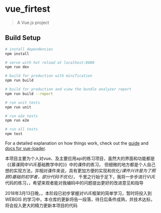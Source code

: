 # vue_firtest

> A Vue.js project

## Build Setup

``` bash
# install dependencies
npm install

# serve with hot reload at localhost:8080
npm run dev

# build for production with minification
npm run build

# build for production and view the bundle analyzer report
npm run build --report

# run unit tests
npm run unit

# run e2e tests
npm run e2e

# run all tests
npm test
```

For a detailed explanation on how things work, check out the [guide](http://vuejs-templates.github.io/webpack/) and [docs for vue-loader](http://vuejs.github.io/vue-loader).


本项目主要为个人对vue、及主要应用api的练习项目，虽然大的界面和功能都是《《慕课网中VUE基础教学中的》》中的课件的练习，
但细微的地方都是个人自己想的实现方法，并相对课件来说，具有更加方便的实现和优化/*课件兴许是为了照顾0基础的初学者，部分代码不优化*/，
千里之行始于足下，我将一步步进行VUE代码的练习，，希望来观者能对我编码中的问题提出更好的改进意见和指导



2018年3月13日晚，，本阶段已初步掌握对VUE框架的简单学习，暂时将投入到WEBGIS
的学习中，本仓库的更新将告一段落，待日后条件成熟，并技术达标，将会投入更大的精力更新本项目的代码
